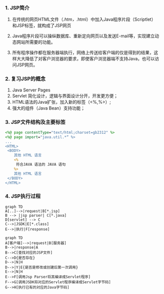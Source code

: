 
### 1. JSP简介

1. 在传统的网页HTML文件（*.htm，*.html）中加入Java程序片段（Scriptlet）和JSP标签，就构成了JSP网页

2. Java程序片段可以操纵数据库、重新定向网页以及发送E-mail等，实现建立动态网站所需要的功能。

3. 所有程序操作都在服务器端执行，网络上传送给客户端的仅是得到的结果，这样大大降低了对客户浏览器的要求，即使客户浏览器端不支持Java，也可以访问JSP网页。

### 2. 复习JSP的概念

1. Java Server Pages
2. Servlet 简化设计，逻辑与界面设计分开，开发更方便；
3. HTML语法的Java扩张，加入新的标签（<%,%>）;
4. 强大的组件（Java Bean）支持功能；

### 3. JSP文件结构及主要标签

```jsp
<%@ page contentType="text/html;charset=gb2312" %>
<%@ page import="java.util.*“ %>
...
<HTML>
 <BODY>
    其他 HTML 语言
    <%
     符合JAVA 语法的 JAVA 语句
    %>
    其他 HTML 语言
 </BODY>
</HTML>
```

### 4. JSP执行过程


```
graph TD
A[..]-->|request|B[*.jsp]
B --> |jsp parser| C[*.java]
D[servlet] --> C
C-->|JSDK|E[*.class]
E-->|执行|F[response]
```

```
graph TD
A[客户端]-->|request|B[服务器]
B-->|response|A
B-->C[查找对应的JSP文件]
C-->D{是否存在}
D-->|N|H
D-->|Y|E{是否是修改或创建后第一次调用}
E-->|N|H
E-->F[调用Jsp Parser将其编译成Servlet程序]
F-->G[调用JSDK将对应的Servlet程序编译成Servlet字节码]
G-->H[执行已有的对应的Java字节码]
```

